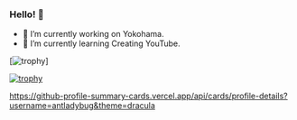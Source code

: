 ### Hello! 👋

- 🔭 I’m currently working on Yokohama.
- 🌱 I’m currently learning Creating YouTube.

[![trophy](https://github-profile-summary-cards.vercel.app/api/cards/profile-details?username=antladybug&theme=dracula)]

[![trophy](https://github-profile-trophy.vercel.app/?username=antladybug&theme=onedark)](https://github.com/ryo-ma/github-profile-trophy)

https://github-profile-summary-cards.vercel.app/api/cards/profile-details?username=antladybug&theme=dracula

<!--
**antladybug/antladybug** is a ✨ _special_ ✨ repository because its `README.md` (this file) appears on your GitHub profile.

Here are some ideas to get you started:

- 👯 I’m looking to collaborate on ...
- 🤔 I’m looking for help with ...
- 💬 Ask me about ...
- 📫 How to reach me: ...
- 😄 Pronouns: ...
- ⚡ Fun fact: ...
-->
